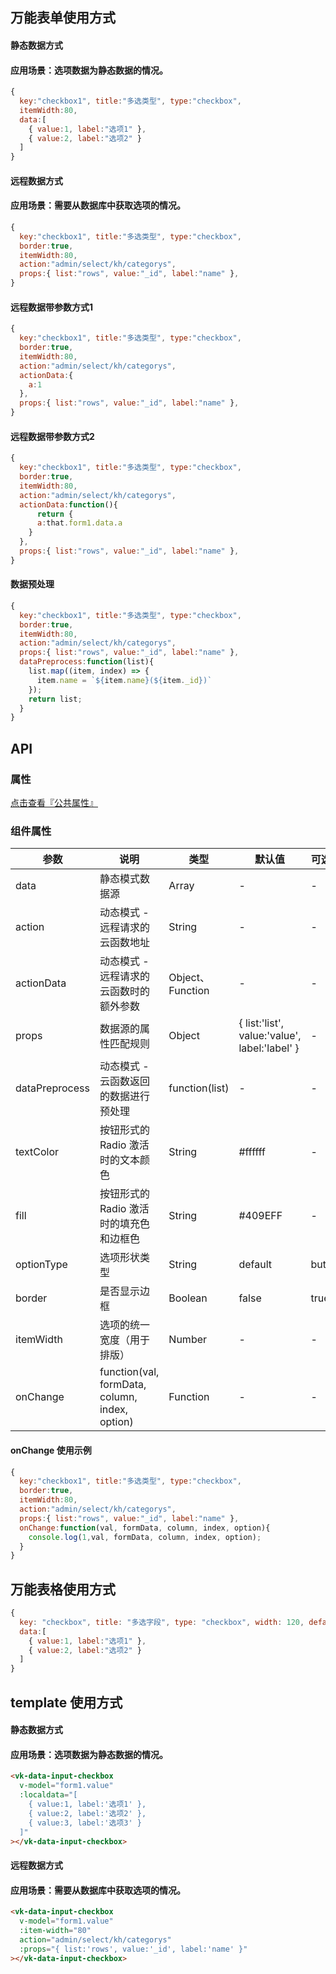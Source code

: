 ## 万能表单使用方式
#### 静态数据方式
#### 应用场景：选项数据为静态数据的情况。
```js
{
  key:"checkbox1", title:"多选类型", type:"checkbox",
  itemWidth:80,
  data:[
    { value:1, label:"选项1" },
    { value:2, label:"选项2" }
  ]
}
```

#### 远程数据方式
#### 应用场景：需要从数据库中获取选项的情况。
```js
{
  key:"checkbox1", title:"多选类型", type:"checkbox",
  border:true,
  itemWidth:80,
  action:"admin/select/kh/categorys",
  props:{ list:"rows", value:"_id", label:"name" },
}
```

#### 远程数据带参数方式1
```js
{
  key:"checkbox1", title:"多选类型", type:"checkbox",
  border:true,
  itemWidth:80,
  action:"admin/select/kh/categorys",
  actionData:{
    a:1
  },
  props:{ list:"rows", value:"_id", label:"name" },
}
```
#### 远程数据带参数方式2
```js
{
  key:"checkbox1", title:"多选类型", type:"checkbox",
  border:true,
  itemWidth:80,
  action:"admin/select/kh/categorys",
  actionData:function(){
      return {
      a:that.form1.data.a
    }
  },
  props:{ list:"rows", value:"_id", label:"name" },
}
```

#### 数据预处理
```js
{
  key:"checkbox1", title:"多选类型", type:"checkbox",
  border:true,
  itemWidth:80,
  action:"admin/select/kh/categorys",
  props:{ list:"rows", value:"_id", label:"name" },
  dataPreprocess:function(list){
    list.map((item, index) => {
      item.name = `${item.name}(${item._id})`
    });
    return list;
  }
}
```


## API

### 属性

[点击查看『公共属性』](https://gitee.com/vk-uni/vk-uni-cloud-router/wikis/pages?sort_id=4051177&doc_id=975983)

### 组件属性

| 参数             | 说明                           | 类型    | 默认值  | 可选值 |
|------------------|-------------------------------|---------|--------|-------|
| data            | 静态模式数据源 | Array  | - | -  |
| action          | 动态模式 - 远程请求的云函数地址 | String  | - | -  |
| actionData          | 动态模式 - 远程请求的云函数时的额外参数 | Object、Function  | - | -  |
| props          | 数据源的属性匹配规则 | Object  | { list:'list', value:'value', label:'label' } | -  |
| dataPreprocess          | 动态模式 - 云函数返回的数据进行预处理 | function(list)  | - | -  |
| textColor      | 按钮形式的 Radio 激活时的文本颜色 | String  | #ffffff | -  |
| fill      | 按钮形式的 Radio 激活时的填充色和边框色 | String  | #409EFF | -  |
| optionType        | 选项形状类型 | String  | default | button  |
| border          | 是否显示边框 | Boolean  | false| true |
| itemWidth          | 选项的统一宽度（用于排版） | Number  | - | -  |
| onChange          | function(val, formData, column, index, option) | Function  | -| -  |

#### onChange 使用示例
```js
{
  key:"checkbox1", title:"多选类型", type:"checkbox",
  border:true,
  itemWidth:80,
  action:"admin/select/kh/categorys",
  props:{ list:"rows", value:"_id", label:"name" },
  onChange:function(val, formData, column, index, option){
    console.log(1,val, formData, column, index, option);
  }
}
```

## 万能表格使用方式

```js
{ 
  key: "checkbox", title: "多选字段", type: "checkbox", width: 120, defaultValue:1,
  data:[
    { value:1, label:"选项1" },
    { value:2, label:"选项2" }
  ]
}
```


## template 使用方式
#### 静态数据方式
#### 应用场景：选项数据为静态数据的情况。
```html
<vk-data-input-checkbox
  v-model="form1.value"
  :localdata="[
    { value:1, label:'选项1' },
    { value:2, label:'选项2' },
    { value:3, label:'选项3' }
  ]"
></vk-data-input-checkbox>
```
#### 远程数据方式
#### 应用场景：需要从数据库中获取选项的情况。
```html
<vk-data-input-checkbox
  v-model="form1.value"
  :item-width="80"
  action="admin/select/kh/categorys"
  :props="{ list:'rows', value:'_id', label:'name' }"
></vk-data-input-checkbox>
```
